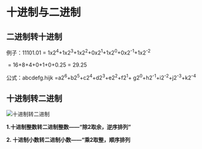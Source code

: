 # 十进制与二进制

## 二进制转十进制

例子：11101.01 = 1x2<sup>4</sup>+1x2<sup>3</sup>+1x2<sup>2</sup>+0x2<sup>1</sup>+1x2<sup>0</sup>+0x2<sup>-1</sup>+1x2<sup>-2</sup>

​                          = 16+8+4+0+1+0+0.25 = 29.25

公式：abcdefg.hijk =a2<sup>6</sup>+b2<sup>5</sup>+c2<sup>4</sup>+d2<sup>3</sup>+e2<sup>2</sup>+f2<sup>1</sup>+ g2<sup>0</sup>+h2<sup>-1</sup>+i2<sup>-2</sup>+j2<sup>-3</sup>+k2<sup>-4</sup>

## 十进制转二进制

![十进制转二进制](E:\学习笔记\StudyNotes\零散知识\markdown图片\十进制转二进制.png)

**1.十进制整数转二进制整数——“除2取余，逆序排列”**

**2. 十进制小数转二进制小数——“乘2取整，顺序排列**

